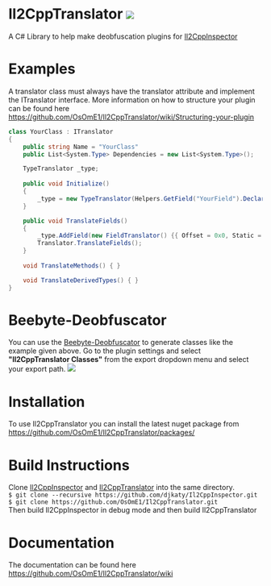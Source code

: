 # Il2CppTranslator [![](https://img.shields.io/github/v/release/OsOmE1/Il2CppTranslator)](https://github.com/OsOmE1/Il2CppTranslator/releases/latest)
A C# Library to help make deobfuscation plugins for [Il2CppInspector](https://github.com/djkaty/Il2CppInspector)

# Examples
A translator class must always have the translator attribute and implement the ITranslator interface.
More information on how to structure your plugin can be found here https://github.com/OsOmE1/Il2CppTranslator/wiki/Structuring-your-plugin  
```CS
class YourClass : ITranslator
{
    public string Name = "YourClass"
    public List<System.Type> Dependencies = new List<System.Type>();

    TypeTranslator _type;
    
    public void Initialize()
    {
        _type = new TypeTranslator(Helpers.GetField("YourField").DeclaringType);
    }

    public void TranslateFields()
    {
        _type.AddField(new FieldTranslator() {{ Offset = 0x0, Static = true, Name = "CleanName", TranslateName = true);
        Translator.TranslateFields();
    }
    
    void TranslateMethods() { }

    void TranslateDerivedTypes() { }
}
```

# Beebyte-Deobfuscator
You can use the [Beebyte-Deobfuscator](https://github.com/OsOmE1/Beebyte-Deobfusctator) to generate classes like the example given above.
Go to the plugin settings and select **"Il2CppTranslator Classes"** from the export dropdown menu and select your export path.
![](https://i.imgur.com/OdxxC4Z.png)

# Installation
To use Il2CppTranslator you can install the latest nuget package from https://github.com/OsOmE1/Il2CppTranslator/packages/

# Build Instructions
Clone [Il2CppInspector](https://github.com/djkaty/Il2CppInspector) and [Il2CppTranslator](https://github.com/OsOmE1/Il2CppTranslator) into the same directory.  
`$ git clone --recursive https://github.com/djkaty/Il2CppInspector.git`  
`$ git clone https://github.com/OsOmE1/Il2CppTranslator.git`  
Then build Il2CppInspector in debug mode and then build Il2CppTranslator

# Documentation
The documentation can be found here https://github.com/OsOmE1/Il2CppTranslator/wiki
